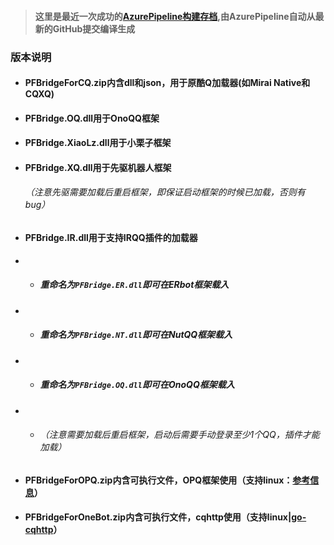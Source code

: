 > #### 这里是最近一次成功的[AzurePipeline构建存档](https://dev.azure.com/gaoxinhong2004/PFBridge/_build?definitionId=2&view=runs&statusFilter=succeeded),由AzurePipeline自动从最新的GitHub提交编译生成
### 版本说明
 - <h4>PFBridgeForCQ.zip内含dll和json，用于原酷Q加载器(如Mirai Native和CQXQ)</h4>
 - #### PFBridge.OQ.dll用于OnoQQ框架
 - #### PFBridge.XiaoLz.dll用于小栗子框架
 - #### PFBridge.XQ.dll用于先驱机器人框架<h6>（注意先驱需要加载后重启框架，即保证启动框架的时候已加载，否则有bug）</h6>
 - #### PFBridge.IR.dll用于支持IRQQ插件的加载器
 - - ##### 重命名为`PFBridge.ER.dll`即可在ERbot框架载入
 - - ##### 重命名为`PFBridge.NT.dll`即可在NutQQ框架载入
 - - ##### 重命名为`PFBridge.OQ.dll`即可在OnoQQ框架载入
 - - ###### （注意需要加载后重启框架，启动后需要手动登录至少1个QQ，插件才能加载）
 - #### PFBridgeForOPQ.zip内含可执行文件，OPQ框架使用（支持linux：[参考信息](https://github.com/traceless0929/Traceless.OPQ)）
 - #### PFBridgeForOneBot.zip内含可执行文件，cqhttp使用（支持linux|[go-cqhttp](https://github.com/Mrs4s/go-cqhttp)）